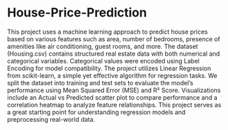 # House-Price-Prediction
This project uses a machine learning approach to predict house prices based on various features such as area, number of bedrooms, presence of amenities like air conditioning, guest rooms, and more. The dataset (Housing.csv) contains structured real estate data with both numerical and categorical variables. Categorical values were encoded using Label Encoding for model compatibility. The project utilizes Linear Regression from scikit-learn, a simple yet effective algorithm for regression tasks. We split the dataset into training and test sets to evaluate the model’s performance using Mean Squared Error (MSE) and R² Score. Visualizations include an Actual vs Predicted scatter plot to compare performance and a correlation heatmap to analyze feature relationships. This project serves as a great starting point for understanding regression models and preprocessing real-world data.
